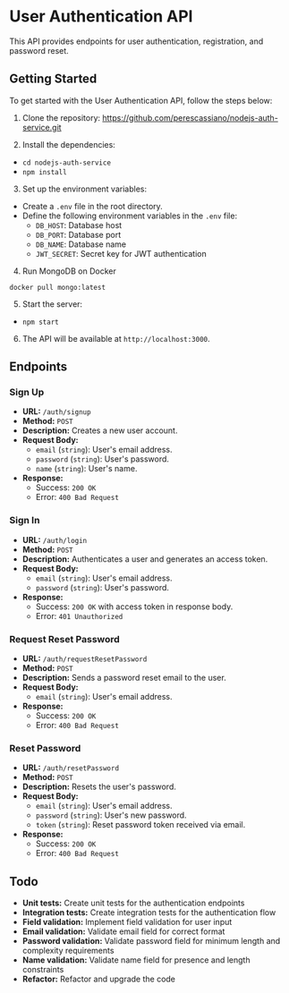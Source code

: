# User Authentication API

This API provides endpoints for user authentication, registration, and password reset.

## Getting Started

To get started with the User Authentication API, follow the steps below:

1. Clone the repository: https://github.com/perescassiano/nodejs-auth-service.git

2. Install the dependencies:

- ```cd nodejs-auth-service ```
- ``` npm install ```

3. Set up the environment variables:

- Create a `.env` file in the root directory.
- Define the following environment variables in the `.env` file:
  - `DB_HOST`: Database host
  - `DB_PORT`: Database port
  - `DB_NAME`: Database name
  - `JWT_SECRET`: Secret key for JWT authentication

4. Run MongoDB on Docker

```docker pull mongo:latest```

5. Start the server:

- ``` npm start ```

6. The API will be available at `http://localhost:3000`.


## Endpoints

### Sign Up

- **URL:** `/auth/signup`
- **Method:** `POST`
- **Description:** Creates a new user account.
- **Request Body:**
  - `email` (`string`): User's email address.
  - `password` (`string`): User's password.
  - `name` (`string`): User's name.
- **Response:**
  - Success: `200 OK`
  - Error: `400 Bad Request`

### Sign In

- **URL:** `/auth/login`
- **Method:** `POST`
- **Description:** Authenticates a user and generates an access token.
- **Request Body:**
  - `email` (`string`): User's email address.
  - `password` (`string`): User's password.
- **Response:**
  - Success: `200 OK` with access token in response body.
  - Error: `401 Unauthorized`

### Request Reset Password

- **URL:** `/auth/requestResetPassword`
- **Method:** `POST`
- **Description:** Sends a password reset email to the user.
- **Request Body:**
  - `email` (`string`): User's email address.
- **Response:**
  - Success: `200 OK`
  - Error: `400 Bad Request`

### Reset Password

- **URL:** `/auth/resetPassword`
- **Method:** `POST`
- **Description:** Resets the user's password.
- **Request Body:**
  - `email` (`string`): User's email address.
  - `password` (`string`): User's new password.
  - `token` (`string`): Reset password token received via email.
- **Response:**
  - Success: `200 OK`
  - Error: `400 Bad Request`

## Todo 

- **Unit tests:** Create unit tests for the authentication endpoints
- **Integration tests:** Create integration tests for the authentication flow
- **Field validation:** Implement field validation for user input
- **Email validation:** Validate email field for correct format
- **Password validation:** Validate password field for minimum length and complexity requirements
- **Name validation:** Validate name field for presence and length constraints
- **Refactor:** Refactor and upgrade the code
